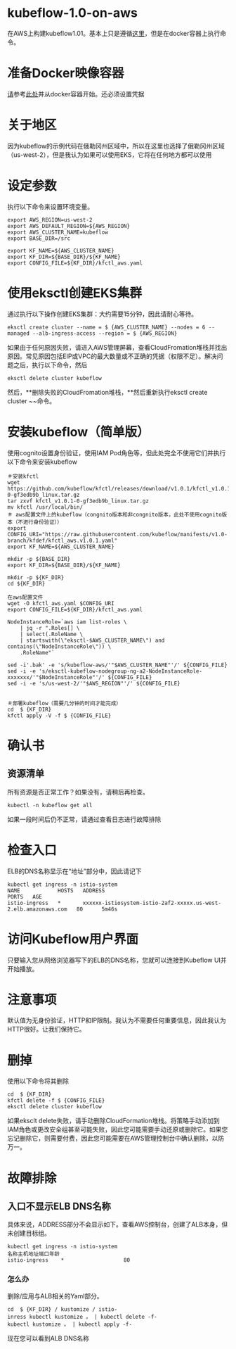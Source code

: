 # kubeflow-1.0-on-aws

在AWS上构建kubeflow1.01。基本上只是遵循[这里](https://www.kubeflow.org/docs/aws/deploy/)，但是在docker容器上执行命令。

# 准备Docker映像容器

[请](https://github.com/asahi0301/eks-toolkit)参考[此处](https://github.com/asahi0301/eks-toolkit)并从docker容器开始。还必须设置凭据

# 关于地区

因为kubeflow的示例代码在俄勒冈州区域中，所以在这里也选择了俄勒冈州区域（us-west-2），但是我认为如果可以使用EKS，它将在任何地方都可以使用

# 设定参数

执行以下命令来设置环境变量。

```
export AWS_REGION=us-west-2
export AWS_DEFAULT_REGION=${AWS_REGION}
export AWS_CLUSTER_NAME=kubeflow
export BASE_DIR=/src

export KF_NAME=${AWS_CLUSTER_NAME}
export KF_DIR=${BASE_DIR}/${KF_NAME}
export CONFIG_FILE=${KF_DIR}/kfctl_aws.yaml
```

# 使用eksctl创建EKS集群

通过执行以下操作创建EKS集群：大约需要15分钟，因此请耐心等待。

```
eksctl create cluster --name = $ {AWS_CLUSTER_NAME} --nodes = 6 --managed --alb-ingress-access --region = $ {AWS_REGION}
```

如果由于任何原因失败，请进入AWS管理屏幕，查看CloudFromation堆栈并找出原因。常见原因包括EIP或VPC的最大数量或不正确的凭据（权限不足）。解决问题之后，执行以下命令，然后

```
eksctl delete cluster kubeflow
```

然后，**删除失败的CloudFromation堆栈，**然后重新执行eksctl create cluster ~~命令。

# 安装kubeflow（简单版）

使用cognito设置身份验证，使用IAM Pod角色等，但此处完全不使用它们并执行以下命令来安装kubeflow

```
＃安装kfctl 
wget https://github.com/kubeflow/kfctl/releases/download/v1.0.1/kfctl_v1.0.1-0-gf3edb9b_linux.tar.gz
tar zxvf kfctl_v1.0.1-0-gf3edb9b_linux.tar.gz
mv kfctl /usr/local/bin/
＃ aws配置文件上的kubeflow（congnito版本和非congnito版本，此处不使用cognito版本（不进行身份验证））
export CONFIG_URI="https://raw.githubusercontent.com/kubeflow/manifests/v1.0-branch/kfdef/kfctl_aws.v1.0.1.yaml"
export KF_NAME=${AWS_CLUSTER_NAME}

mkdir -p ${BASE_DIR}
export KF_DIR=${BASE_DIR}/${KF_NAME}

mkdir -p ${KF_DIR}
cd ${KF_DIR}

在aws配置文件 
wget -O kfctl_aws.yaml $CONFIG_URI
export CONFIG_FILE=${KF_DIR}/kfctl_aws.yaml

NodeInstanceRole=`aws iam list-roles \
    | jq -r ".Roles[] \
    | select(.RoleName \
    | startswith(\"eksctl-$AWS_CLUSTER_NAME\") and contains(\"NodeInstanceRole\")) \
    .RoleName"`

sed -i'.bak' -e 's/kubeflow-aws/'"$AWS_CLUSTER_NAME"'/' ${CONFIG_FILE}
sed -i -e 's/eksctl-kubeflow-nodegroup-ng-a2-NodeInstanceRole-xxxxxxx/'"$NodeInstanceRole"'/' ${CONFIG_FILE}
sed -i -e 's/us-west-2/'"$AWS_REGION"'/' ${CONFIG_FILE}


＃部署kubeflow（需要几分钟的时间才能完成）
cd  $ {KF_DIR} 
kfctl apply -V -f $ {CONFIG_FILE}
```

# 确认书

## 资源清单

所有资源是否正常工作？如果没有，请稍后再检查。

```
kubectl -n kubeflow get all
```

如果一段时间后仍不正常，请通过查看日志进行故障排除

# 检查入口

ELB的DNS名称显示在“地址”部分中，因此请记下

```
kubectl get ingress -n istio-system
NAME            HOSTS   ADDRESS                                                                  PORTS   AGE
istio-ingress   *       xxxxxx-istiosystem-istio-2af2-xxxxx.us-west-2.elb.amazonaws.com   80      5m46s
```

# 访问Kubeflow用户界面

只要输入您从网络浏览器写下的ELB的DNS名称，您就可以连接到Kubeflow UI并开始播放。

# 注意事项

默认值为无身份验证，HTTP和IP限制。我认为不需要任何重要信息，因此我认为HTTP很好。让我们保持它。

# 删掉

使用以下命令将其删除

```
cd  $ {KF_DIR} 
kfctl delete -f $ {CONFIG_FILE} 
eksctl delete cluster kubeflow
```

如果eksclt delete失败，请手动删除CloudFormation堆栈。将策略手动添加到IAM角色或更改安全组甚至可能失败，因此您可能需要手动还原或删除它。如果您忘记删除它，则需要付费，因此您可能需要在AWS管理控制台中确认删除，以防万一。

# 故障排除

## 入口不显示ELB DNS名称

具体来说，ADDRESS部分不会显示如下。查看AWS控制台，创建了ALB本身，但未创建目标组。

```
kubectl get ingress -n istio-system 
名称主机地址端口年龄
istio-ingress    *                   80      
```

### 怎么办

删除/应用与ALB相关的Yaml部分。

```
cd  $ {KF_DIR} / kustomize / istio- 
inress kubectl kustomize 。 | kubectl delete -f- 
kubectl kustomize 。 | kubectl apply -f-
```

现在您可以看到ALB DNS名称